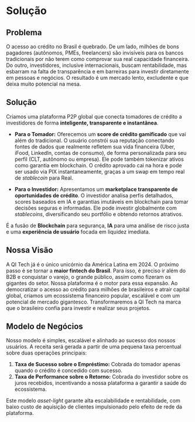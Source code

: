 # Solução

## Problema

O acesso ao crédito no Brasil é quebrado. De um lado, milhões de bons pagadores (autônomos, PMEs, freelancers) são invisíveis para os bancos tradicionais por não terem como comprovar sua real capacidade financeira. Do outro, investidores, inclusive internacionais, buscam rentabilidade, mas esbarram na falta de transparência e em barreiras para investir diretamente em pessoas e negócios. O resultado é um mercado lento, excludente e que deixa muito potencial na mesa.

## Solução

Criamos uma plataforma P2P global que conecta tomadores de crédito a investidores de forma **inteligente, transparente e instantânea**.

*   **Para o Tomador:** Oferecemos um **score de crédito gamificado** que vai além do tradicional. O usuário constrói sua reputação conectando fontes de dados que realmente refletem sua vida financeira (Uber, iFood, LinkedIn, contas de consumo), de forma personalizada para seu perfil (CLT, autônomo ou empresa). Ele pode também tokenizar ativos como garantia em blockchain. O crédito aprovado cai na hora e pode ser usado via PIX instantaneamente, graças a um swap em tempo real de *stablecoin* para Real.

*   **Para o Investidor:** Apresentamos um **marketplace transparente de oportunidades de crédito**. O investidor analisa perfis detalhados, scores baseados em IA e garantias imutáveis em blockchain para tomar decisões seguras e informadas. Ele pode investir globalmente com *stablecoins*, diversificando seu portfólio e obtendo retornos atrativos.

É a fusão de **Blockchain** para segurança, **IA** para uma análise de risco justa e uma **experiência de usuário** focada em liquidez imediata.

## **Nossa Visão**

A QI Tech já é o único unicórnio da América Latina em 2024. O próximo passo é se tornar a **maior fintech do Brasil**. Para isso, é preciso ir além do B2B e conquistar o varejo, o grande público, assim como fizeram os gigantes do setor. Nossa plataforma é o motor para essa expansão. Ao democratizar o acesso ao crédito para milhões de brasileiros e atrair capital global, criamos um ecossistema financeiro popular, escalável e com um potencial de mercado gigantesco. Transformaremos a QI Tech na marca que o brasileiro confia para investir e realizar seus projetos.

## **Modelo de Negócios**

Nosso modelo é simples, escalável e alinhado ao sucesso dos nossos usuários. A receita será gerada a partir de uma pequena taxa percentual sobre duas operações principais:

1.  **Taxa de Sucesso sobre o Empréstimo:** Cobrada do tomador apenas quando o crédito é concedido com sucesso.
2.  **Taxa de Performance sobre o Retorno:** Cobrada do investidor sobre os juros recebidos, incentivando a nossa plataforma a garantir a saúde do ecossistema.

Este modelo *asset-light* garante alta escalabilidade e rentabilidade, com baixo custo de aquisição de clientes impulsionado pelo efeito de rede da plataforma.
